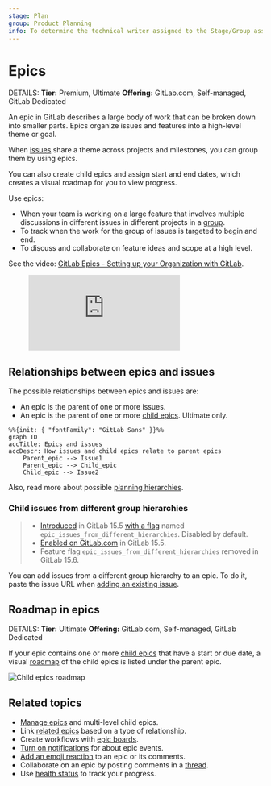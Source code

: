 ```yaml
---
stage: Plan
group: Product Planning
info: To determine the technical writer assigned to the Stage/Group associated with this page, see https://handbook.gitlab.com/handbook/product/ux/technical-writing/#assignments
---
```


# Epics

DETAILS:
**Tier:** Premium, Ultimate
**Offering:** GitLab.com, Self-managed, GitLab Dedicated

An epic in GitLab describes a large body of work that can be broken down into smaller parts.
Epics organize issues and features into a high-level theme or goal.

When [issues](../../project/issues/index.md) share a theme across projects and
milestones, you can group them by using epics.

You can also create child epics and assign start and end dates, which creates
a visual roadmap for you to view progress.

Use epics:

- When your team is working on a large feature that involves multiple discussions
  in different issues in different projects in a [group](../index.md).
- To track when the work for the group of issues is targeted to begin and end.
- To discuss and collaborate on feature ideas and scope at a high level.

<div class="video-fallback">
  See the video: <a href="https://www.youtube.com/watch?v=c0EwYYUZppw">GitLab Epics - Setting up your Organization with GitLab</a>.
</div>
<figure class="video-container">
  <iframe src="https://www.youtube-nocookie.com/embed/c0EwYYUZppw" frameborder="0" allowfullscreen> </iframe>
</figure>

## Relationships between epics and issues

The possible relationships between epics and issues are:

- An epic is the parent of one or more issues.
- An epic is the parent of one or more [child epics](manage_epics.md#multi-level-child-epics). Ultimate only.

```mermaid
%%{init: { "fontFamily": "GitLab Sans" }}%%
graph TD
accTitle: Epics and issues
accDescr: How issues and child epics relate to parent epics
    Parent_epic --> Issue1
    Parent_epic --> Child_epic
    Child_epic --> Issue2
```

Also, read more about possible [planning hierarchies](../planning_hierarchy/index.md).

### Child issues from different group hierarchies

> - [Introduced](https://gitlab.com/gitlab-org/gitlab/-/issues/371081) in GitLab 15.5 [with a flag](../../../administration/feature_flags.md) named `epic_issues_from_different_hierarchies`. Disabled by default.
> - [Enabled on GitLab.com](https://gitlab.com/gitlab-org/gitlab/-/issues/373304) in GitLab 15.5.
> - Feature flag `epic_issues_from_different_hierarchies` removed in GitLab 15.6.

You can add issues from a different group hierarchy to an epic.
To do it, paste the issue URL when
[adding an existing issue](manage_epics.md#add-an-existing-issue-to-an-epic).

## Roadmap in epics

DETAILS:
**Tier:** Ultimate
**Offering:** GitLab.com, Self-managed, GitLab Dedicated

If your epic contains one or more [child epics](manage_epics.md#multi-level-child-epics) that
have a start or due date, a visual
[roadmap](../roadmap/index.md) of the child epics is listed under the parent epic.

![Child epics roadmap](img/epic_view_roadmap_v12_9.png)

## Related topics

- [Manage epics](manage_epics.md) and multi-level child epics.
- Link [related epics](linked_epics.md) based on a type of relationship.
- Create workflows with [epic boards](epic_boards.md).
- [Turn on notifications](../../profile/notifications.md) for about epic events.
- [Add an emoji reaction](../../emoji_reactions.md) to an epic or its comments.
- Collaborate on an epic by posting comments in a [thread](../../discussions/index.md).
- Use [health status](../../project/issues/managing_issues.md#health-status) to track your progress.

<!-- ## Troubleshooting

Include any troubleshooting steps that you can foresee. If you know beforehand what issues
one might have when setting this up, or when something is changed, or on upgrading, it's
important to describe those, too. Think of things that may go wrong and include them here.
This is important to minimize requests for support, and to avoid doc comments with
questions that you know someone might ask.

Each scenario can be a third-level heading, for example `### Getting error message X`.
If you have none to add when creating a doc, leave this section in place
but commented out to help encourage others to add to it in the future. -->
